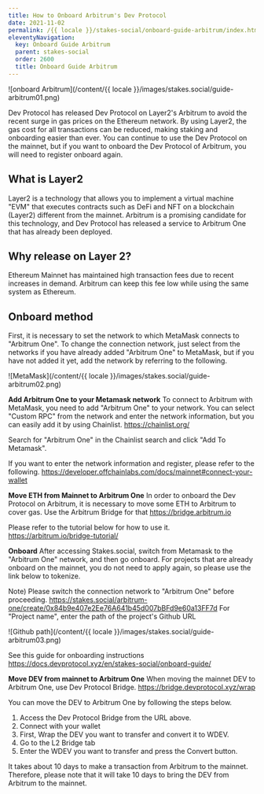 ```yaml
---
title: How to Onboard Arbitrum's Dev Protocol
date: 2021-11-02
permalink: /{{ locale }}/stakes-social/onboard-guide-arbitrum/index.html
eleventyNavigation:
  key: Onboard Guide Arbitrum
  parent: stakes-social
  order: 2600
  title: Onboard Guide Arbitrum
---
```


![onboard Arbitrum](/content/{{ locale }}/images/stakes.social/guide-arbitrum01.png)

Dev Protocol has released Dev Protocol on Layer2's Arbitrum to avoid the recent surge in gas prices on the Ethereum network. By using Layer2, the gas cost for all transactions can be reduced, making staking and onboarding easier than ever.
You can continue to use the Dev Protocol on the mainnet, but if you want to onboard the Dev Protocol of Arbitrum, you will need to register onboard again.

## What is Layer2

Layer2 is a technology that allows you to implement a virtual machine "EVM" that executes contracts such as DeFi and NFT on a blockchain (Layer2) different from the mainnet. Arbitrum is a promising candidate for this technology, and Dev Protocol has released a service to Arbitrum One that has already been deployed.

## Why release on Layer 2?

Ethereum Mainnet has maintained high transaction fees due to recent increases in demand. Arbitrum can keep this fee low while using the same system as Ethereum.

## Onboard method

First, it is necessary to set the network to which MetaMask connects to "Arbitrum One". To change the connection network, just select from the networks if you have already added "Arbitrum One" to MetaMask, but if you have not added it yet, add the network by referring to the following.

![MetaMask](/content/{{ locale }}/images/stakes.social/guide-arbitrum02.png)

**Add Arbitrum One to your Metamask network**
To connect to Arbitrum with MetaMask, you need to add "Arbitrum One" to your network. You can select "Custom RPC" from the network and enter the network information, but you can easily add it by using Chainlist.
https://chainlist.org/

Search for "Arbitrum One" in the Chainlist search and click "Add To Metamask".

If you want to enter the network information and register, please refer to the following.
https://developer.offchainlabs.com/docs/mainnet#connect-your-wallet

**Move ETH from Mainnet to Arbitrum One**
In order to onboard the Dev Protocol on Arbitrum, it is necessary to move some ETH to Arbitrum to cover gas. Use the Arbitrum Bridge for that
https://bridge.arbitrum.io

Please refer to the tutorial below for how to use it.
https://arbitrum.io/bridge-tutorial/

**Onboard**
After accessing Stakes.social, switch from Metamask to the "Arbitrum One" network, and then go onboard.
For projects that are already onboard on the mainnet, you do not need to apply again, so please use the link below to tokenize.

Note) Please switch the connection network to "Arbitrum One" before proceeding.
https://stakes.social/arbitrum-one/create/0x84b9e407e2Ee76A641b45d007bBFd9e60a13FF7d
For "Project name", enter the path of the project's Github URL

![Github path](/content/{{ locale }}/images/stakes.social/guide-arbitrum03.png)

See this guide for onboarding instructions
https://docs.devprotocol.xyz/en/stakes-social/onboard-guide/

**Move DEV from mainnet to Arbitrum One**
When moving the mainnet DEV to Arbitrum One, use Dev Protocol Bridge.
https://bridge.devprotocol.xyz/wrap

You can move the DEV to Arbitrum One by following the steps below.

1. Access the Dev Protocol Bridge from the URL above.
2. Connect with your wallet
3. First, Wrap the DEV you want to transfer and convert it to WDEV.
4. Go to the L2 Bridge tab
5. Enter the WDEV you want to transfer and press the Convert button.

It takes about 10 days to make a transaction from Arbitrum to the mainnet. Therefore, please note that it will take 10 days to bring the DEV from Arbitrum to the mainnet.
